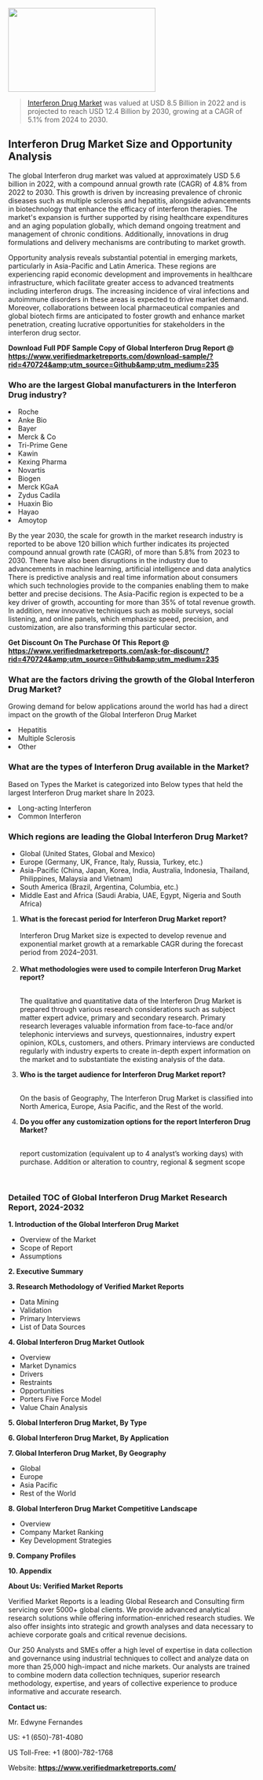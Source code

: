 <img src="https://ffe5etoiles.com/wp-content/uploads/2024/12/MST1-300x171.png" alt="" width="300" height="171" class="alignnone size-medium wp-image-20088" /><blockquote><p><p><a href="https://www.verifiedmarketreports.com/download-sample/?rid=470724&utm_source=Github&utm_medium=235" target="_blank">Interferon Drug Market</a> was valued at USD 8.5 Billion in 2022 and is projected to reach USD 12.4 Billion by 2030, growing at a CAGR of 5.1% from 2024 to 2030.</p></blockquote><p><h2>Interferon Drug Market Size and Opportunity Analysis</h2> <p>The global Interferon drug market was valued at approximately USD 5.6 billion in 2022, with a compound annual growth rate (CAGR) of 4.8% from 2022 to 2030. This growth is driven by increasing prevalence of chronic diseases such as multiple sclerosis and hepatitis, alongside advancements in biotechnology that enhance the efficacy of interferon therapies. The market's expansion is further supported by rising healthcare expenditures and an aging population globally, which demand ongoing treatment and management of chronic conditions. Additionally, innovations in drug formulations and delivery mechanisms are contributing to market growth.</p> <p>Opportunity analysis reveals substantial potential in emerging markets, particularly in Asia-Pacific and Latin America. These regions are experiencing rapid economic development and improvements in healthcare infrastructure, which facilitate greater access to advanced treatments including interferon drugs. The increasing incidence of viral infections and autoimmune disorders in these areas is expected to drive market demand. Moreover, collaborations between local pharmaceutical companies and global biotech firms are anticipated to foster growth and enhance market penetration, creating lucrative opportunities for stakeholders in the interferon drug sector.</p> </p><p class=""><strong>Download Full PDF Sample Copy of Global Interferon Drug Report @ <a href="https://www.verifiedmarketreports.com/download-sample/?rid=470724&amp;utm_source=Github&amp;utm_medium=235" target="_blank">https://www.verifiedmarketreports.com/download-sample/?rid=470724&amp;utm_source=Github&amp;utm_medium=235</a></strong></p><h3 id="" class="">Who are the largest Global manufacturers in the Interferon Drug industry?</h3><p><li>Roche</li><li> Anke Bio</li><li> Bayer</li><li> Merck & Co</li><li> Tri-Prime Gene</li><li> Kawin</li><li> Kexing Pharma</li><li> Novartis</li><li> Biogen</li><li> Merck KGaA</li><li> Zydus Cadila</li><li> Huaxin Bio</li><li> Hayao</li><li> Amoytop</li></p><div class=""><div class="" dir="" data-message-author-role="" data-message-id="" data-message-model-slug=""><div class=""><div class=""><div class=""><div class="" dir="" data-message-author-role="" data-message-id="" data-message-model-slug=""><div class=""><div class=""><p>By the year 2030, the scale for growth in the market research industry is reported to be above 120 billion which further indicates its projected compound annual growth rate (CAGR), of more than 5.8% from 2023 to 2030. There have also been disruptions in the industry due to advancements in machine learning, artificial intelligence and data analytics There is predictive analysis and real time information about consumers which such technologies provide to the companies enabling them to make better and precise decisions. The Asia-Pacific region is expected to be a key driver of growth, accounting for more than 35% of total revenue growth. In addition, new innovative techniques such as mobile surveys, social listening, and online panels, which emphasize speed, precision, and customization, are also transforming this particular sector.</p><p><strong>Get Discount On The Purchase Of This Report @&nbsp; <a href="https://www.verifiedmarketreports.com/ask-for-discount/?rid=470724&amp;utm_source=Github&amp;utm_medium=235" target="_blank">https://www.verifiedmarketreports.com/ask-for-discount/?rid=470724&amp;utm_source=Github&amp;utm_medium=235</a></strong></p></div></div></div></div></div></div></div></div><h3 id="" class="">What are the factors driving the growth of the Global Interferon Drug Market?</h3><p id="" class="">Growing demand for below applications around the world has had a direct impact on the growth of the Global Interferon Drug Market</p><p id="" class=""><li>Hepatitis</li><li> Multiple Sclerosis</li><li> Other</li></p><h3 id="" class="">What are the types of Interferon Drug available in the Market?</h3><p id="" class="">Based on Types the Market is categorized into Below types that held the largest Interferon Drug market share In 2023.</p><p id="" class=""><li>Long-acting Interferon</li><li> Common Interferon</li></p><h3 id="" class="">Which regions are leading the Global Interferon Drug Market?</h3><ul><li>Global (United States, Global and Mexico)</li><li>Europe (Germany, UK, France, Italy, Russia, Turkey, etc.)</li><li>Asia-Pacific (China, Japan, Korea, India, Australia, Indonesia, Thailand, Philippines, Malaysia and Vietnam)</li><li>South America (Brazil, Argentina, Columbia, etc.)</li><li>Middle East and Africa (Saudi Arabia, UAE, Egypt, Nigeria and South Africa)</li></ul><p><ol><li><strong>What is the forecast period for Interferon Drug Market report?<br /></strong><br /><span data-sheets-root="1" data-sheets-value="{&quot;1&quot;:2,&quot;2&quot;:&quot;XXXX size is expected to develop revenue and exponential market growth at a remarkable CAGR during the forecast period from 2024&ndash;2030.&quot;}" data-sheets-userformat="{&quot;2&quot;:12674,&quot;4&quot;:{&quot;1&quot;:2,&quot;2&quot;:16776960},&quot;10&quot;:2,&quot;11&quot;:0,&quot;15&quot;:&quot;Arial&quot;,&quot;16&quot;:12}">Interferon Drug Market size is expected to develop revenue and exponential market growth at a remarkable CAGR during the forecast period from 2024&ndash;2031.</span><br /><br /></li><li><strong>What methodologies were used to compile Interferon Drug Market report?<br /><br /></strong><p>The qualitative and quantitative data of the&nbsp;Interferon Drug Market is prepared through various research considerations such as subject matter expert advice, primary and secondary research. Primary research leverages valuable information from face-to-face and/or telephonic interviews and surveys, questionnaires, industry expert opinion, KOLs, customers, and others. Primary interviews are conducted regularly with industry experts to create in-depth expert information on the market and to substantiate the existing analysis of the data.&nbsp;</p></li><li><strong>Who is the target audience for Interferon Drug Market report?<br /><br /></strong><p>On the basis of Geography, The&nbsp;Interferon Drug Market is classified into North America, Europe, Asia Pacific, and the Rest of the world.</p></li><li><strong>Do you offer any customization options for the report Interferon Drug Market?<br /><br /></strong><p>report customization (equivalent up to 4 analyst&rsquo;s working days) with purchase. Addition or alteration to country, regional &amp; segment scope</p><p>&nbsp;</p></li></ol></p><h3 id="" class="">Detailed TOC of Global Interferon Drug Market Research Report, 2024-2032</h3><p id="" class=""><strong>1. Introduction of the Global Interferon Drug Market</strong></p><ul><li>Overview of the Market</li><li>Scope of Report</li><li>Assumptions</li></ul><p id="" class=""><strong>2. Executive Summary</strong></p><p id="" class=""><strong>3. Research Methodology of&nbsp;Verified Market Reports</strong></p><ul><li>Data Mining</li><li>Validation</li><li>Primary Interviews</li><li>List of Data Sources</li></ul><p id="" class=""><strong>4. Global Interferon Drug Market Outlook</strong></p><ul><li>Overview</li><li>Market Dynamics</li><li>Drivers</li><li>Restraints</li><li>Opportunities</li><li>Porters Five Force Model</li><li>Value Chain Analysis</li></ul><p id="" class=""><strong>5. Global Interferon Drug Market, By&nbsp;Type</strong></p><p id="" class=""><strong>6. Global Interferon Drug Market, By Application</strong></p><p id="" class=""><strong>7. Global Interferon Drug Market, By Geography</strong></p><ul><li>Global</li><li>Europe</li><li>Asia Pacific</li><li>Rest of the World</li></ul><p id="" class=""><strong>8. Global Interferon Drug Market Competitive Landscape</strong></p><ul><li>Overview</li><li>Company Market Ranking</li><li>Key Development Strategies</li></ul><p id="" class=""><strong>9. Company Profiles</strong></p><p id="" class=""><strong>10. Appendix</strong></p><p id="" class=""><strong>About Us: Verified Market Reports</strong></p><p id="" class="">Verified Market Reports is a leading Global Research and Consulting firm servicing over 5000+ global clients. We provide advanced analytical research solutions while offering information-enriched research studies. We also offer insights into strategic and growth analyses and data necessary to achieve corporate goals and critical revenue decisions.</p><p id="" class="">Our 250 Analysts and SMEs offer a high level of expertise in data collection and governance using industrial techniques to collect and analyze data on more than 25,000 high-impact and niche markets. Our analysts are trained to combine modern data collection techniques, superior research methodology, expertise, and years of collective experience to produce informative and accurate research.</p><p id="" class=""><strong>Contact us:</strong></p><p id="" class="">Mr. Edwyne Fernandes</p><p id="" class="">US: +1 (650)-781-4080</p><p id="" class="">US Toll-Free: +1 (800)-782-1768</p><p id="" class="">Website: <a target="" data-test-app-aware-link=""><strong>https://www.verifiedmarketreports.com/</strong></a></p>
